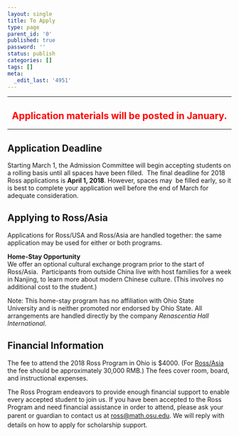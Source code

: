 ```yaml
---
layout: single
title: To Apply
type: page
parent_id: '0'
published: true
password: ''
status: publish
categories: []
tags: []
meta:
  _edit_last: '4951'
---
```

<hr />
<h2 style="text-align: center;"><span style="color: #ff0000;">Application materials will be posted in January.</span></h2>
<hr />
<h2>Application Deadline</h2>
<p>Starting March 1, the Admission Committee will begin accepting students on a rolling basis until all spaces have been filled.  The final deadline for 2018 Ross applications is <strong>April 1, 2018</strong>. However, spaces may  be filled early, so it is best to complete your application well before the end of March for adequate consideration.</p>
<h2>Applying to Ross/Asia</h2>
<p>Applications for Ross/USA and Ross/Asia are handled together: the same application may be used for either or both programs.</p>
<p><strong>Home-Stay Opportunity</strong><br />
We offer an optional cultural exchange program prior to the start of Ross/Asia.  Participants from outside China live with host families for a week in Nanjing, to learn more about modern Chinese culture. (This involves no additional cost to the student.)</p>
<p>Note: This home-stay program has no affiliation with Ohio State University and is neither promoted nor endorsed by Ohio State. All arrangements are handled directly by the company <em>Renascentia Hall International</em>.</p>
<h2>Financial Information</h2>
<p>The fee to attend the 2018 Ross Program in Ohio is $4000. (For <a href="http://www.rossmathasia.org/luosi2/index.php?lang=en" target="_blank" rel="noopener">Ross/Asia</a> the fee should be approximately 30,000 RMB.) The fees cover room, board, and instructional expenses.</p>
<p>The Ross Program endeavors to provide enough financial support to enable every accepted student to join us. If you have been accepted to the Ross Program and need financial assistance in order to attend, please ask your parent or guardian to contact us at <span style="line-height: 1.5em;"><a href="mailto:ross@math.osu.edu">ross@math.osu.edu</a></span><span style="line-height: 1.5em;">. We will reply with details on how to apply for scholarship support.</span></p>
<p>&nbsp;</p>
<p>&nbsp;</p>
